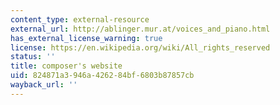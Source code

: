 ```yaml
---
content_type: external-resource
external_url: http://ablinger.mur.at/voices_and_piano.html
has_external_license_warning: true
license: https://en.wikipedia.org/wiki/All_rights_reserved
status: ''
title: composer's website
uid: 824871a3-946a-4262-84bf-6803b87857cb
wayback_url: ''
---
```

